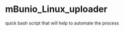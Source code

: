 mBunio_Linux_uploader
=====================

quick bash script that will help to automate the process
